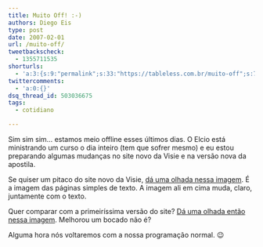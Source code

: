 ```yaml
---
title: Muito Off! :-)
authors: Diego Eis
type: post
date: 2007-02-01
url: /muito-off/
tweetbackscheck:
  - 1355711535
shorturls:
  - 'a:3:{s:9:"permalink";s:33:"https://tableless.com.br/muito-off";s:7:"tinyurl";s:26:"https://tinyurl.com/3b7b6qd";s:4:"isgd";s:19:"https://is.gd/AvHKBe";}'
twittercomments:
  - 'a:0:{}'
dsq_thread_id: 503036675
tags:
  - cotidiano

---
```

Sim sim sim&#8230; estamos meio offline esses últimos dias. O Elcio está ministrando um curso o dia inteiro (tem que sofrer mesmo) e eu estou preparando algumas mudanças no site novo da Visie e na versão nova da apostila.

Se quiser um pitaco do site novo da Visie, [dá uma olhada nessa imagem][1]. É a imagem das páginas simples de texto. A imagem ali em cima muda, claro, juntamente com o texto.
  
Quer comparar com a primeiríssima versão do site? [Dá uma olhada então nessa imagem][2]. Melhorou um bocado não é?

Alguma hora nós voltaremos com a nossa programação normal. 😉

 [1]: https://raw.githubusercontent.com/diegoeis/tableless-static-images/master/2007/02/interna2007.jpg
 [2]: https://raw.githubusercontent.com/diegoeis/tableless-static-images/master/2007/02/interna2006.jpg